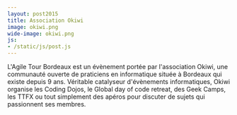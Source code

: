 ```yaml
---
layout: post2015
title: Association Okiwi
image: okiwi.png
wide-image: okiwi.png
js:
- /static/js/post.js
---
```


L'Agile Tour Bordeaux est un évènement portée par l'association Okiwi, une communauté ouverte de praticiens en informatique située à Bordeaux qui existe depuis 9 ans. Véritable catalyseur d'évènements informatiques, Okiwi organise les Coding Dojos, le Global day of code retreat, des Geek Camps, les TTFX ou tout simplement des apéros pour discuter de sujets qui passionnent ses membres.

